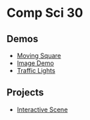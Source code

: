 # Comp Sci 30

## Demos
- [Moving Square](moving_square)
- [Image Demo](image_demo)
- [Traffic Lights](traffic_lights)

## Projects
- [Interactive Scene](interactive_scene)

